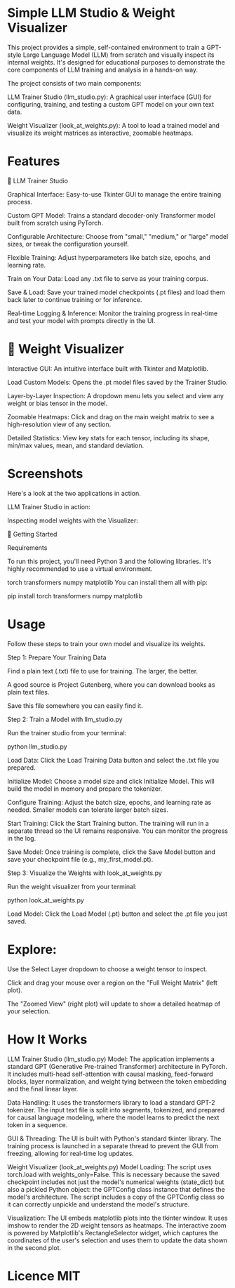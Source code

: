 # Simple LLM Studio & Weight Visualizer

This project provides a simple, self-contained environment to train a GPT-style Large Language Model (LLM) from scratch and visually 
inspect its internal weights. It's designed for educational purposes to demonstrate the core components of LLM training and analysis 
in a hands-on way.

The project consists of two main components:

LLM Trainer Studio (llm_studio.py): A graphical user interface (GUI) for configuring, training, and testing a custom GPT model
on your own text data.

Weight Visualizer (look_at_weights.py): A tool to load a trained model and visualize its weight matrices as interactive,
zoomable heatmaps.

# Features

🧠 LLM Trainer Studio

Graphical Interface: Easy-to-use Tkinter GUI to manage the entire training process.

Custom GPT Model: Trains a standard decoder-only Transformer model built from scratch using PyTorch.

Configurable Architecture: Choose from "small," "medium," or "large" model sizes, or tweak the configuration yourself.

Flexible Training: Adjust hyperparameters like batch size, epochs, and learning rate.

Train on Your Data: Load any .txt file to serve as your training corpus.

Save & Load: Save your trained model checkpoints (.pt files) and load them back later to continue training or for inference.

Real-time Logging & Inference: Monitor the training progress in real-time and test your model with prompts directly in the UI.

# 🔬 Weight Visualizer

Interactive GUI: An intuitive interface built with Tkinter and Matplotlib.

Load Custom Models: Opens the .pt model files saved by the Trainer Studio.

Layer-by-Layer Inspection: A dropdown menu lets you select and view any weight or bias tensor in the model.

Zoomable Heatmaps: Click and drag on the main weight matrix to see a high-resolution view of any section.

Detailed Statistics: View key stats for each tensor, including its shape, min/max values, mean, and standard deviation.

# Screenshots

Here's a look at the two applications in action.

LLM Trainer Studio in action:

Inspecting model weights with the Visualizer:

🚀 Getting Started

Requirements

To run this project, you'll need Python 3 and the following libraries. It's highly recommended to use a virtual environment.

torch
transformers
numpy
matplotlib
You can install them all with pip:

pip install torch transformers numpy matplotlib

# Usage

Follow these steps to train your own model and visualize its weights.

Step 1: Prepare Your Training Data

Find a plain text (.txt) file to use for training. The larger, the better.

A good source is Project Gutenberg, where you can download books as plain text files.

Save this file somewhere you can easily find it.

Step 2: Train a Model with llm_studio.py

Run the trainer studio from your terminal:

python llm_studio.py

Load Data: Click the Load Training Data button and select the .txt file you prepared.

Initialize Model: Choose a model size and click Initialize Model. This will build the model in memory and prepare the tokenizer.

Configure Training: Adjust the batch size, epochs, and learning rate as needed. Smaller models can tolerate larger batch sizes.

Start Training: Click the Start Training button. The training will run in a separate thread so the UI remains responsive.
You can monitor the progress in the log.

Save Model: Once training is complete, click the Save Model button and save your checkpoint file (e.g., my_first_model.pt).

Step 3: Visualize the Weights with look_at_weights.py

Run the weight visualizer from your terminal:

python look_at_weights.py

Load Model: Click the Load Model (.pt) button and select the .pt file you just saved.

# Explore:

Use the Select Layer dropdown to choose a weight tensor to inspect.

Click and drag your mouse over a region on the "Full Weight Matrix" (left plot).

The "Zoomed View" (right plot) will update to show a detailed heatmap of your selection.

# How It Works

LLM Trainer Studio (llm_studio.py)
Model: The application implements a standard GPT (Generative Pre-trained Transformer) architecture in PyTorch. 
It includes multi-head self-attention with causal masking, feed-forward blocks, layer normalization, and weight
tying between the token embedding and the final linear layer.

Data Handling: It uses the transformers library to load a standard GPT-2 tokenizer. The input text file is
split into segments, tokenized, and prepared for causal language modeling, where the model learns to predict the next token in a sequence.

GUI & Threading: The UI is built with Python's standard tkinter library. The training process is launched in a separate
thread to prevent the GUI from freezing, allowing for real-time log updates.

Weight Visualizer (look_at_weights.py)
Model Loading: The script uses torch.load with weights_only=False. This is necessary because the saved checkpoint 
includes not just the model's numerical weights (state_dict) but also a pickled Python object: the GPTConfig class 
instance that defines the model's architecture. The script includes a copy of the GPTConfig class so it can
correctly unpickle and understand the model's structure.

Visualization: The UI embeds matplotlib plots into the tkinter window. It uses imshow to render the 2D
weight tensors as heatmaps. The interactive zoom is powered by Matplotlib's RectangleSelector widget,
which captures the coordinates of the user's selection and uses them to update the data shown in the second plot.

# Licence MIT
